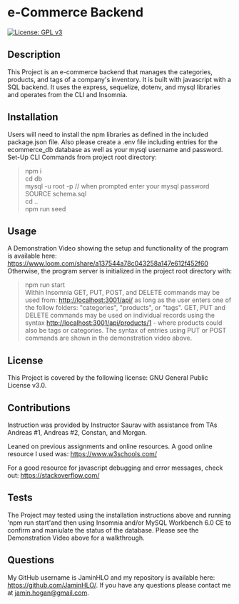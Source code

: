 # e-Commerce Backend

[![License: GPL v3](https://img.shields.io/badge/License-GPLv3-blue.svg)](https://www.gnu.org/licenses/gpl-3.0)

## Description
    
This Project is an e-commerce backend that manages the categories, products, and tags of a company's inventory. It is built with javascript with a SQL backend. It uses the express, sequelize, dotenv, and mysql libraries and operates from the CLI and Insomnia. 
    
## Installation

Users will need to install the npm libraries as defined in the included package.json file. Also please create a .env file including entries for the ecommerce_db database as well as your mysql username and password.
Set-Up CLI Commands from project root directory:
>npm i <br>
>cd db<br>
>mysql -u root -p // when prompted enter your mysql password<br>
>SOURCE schema.sql<br>
>cd ..<br>
>npm run seed<br>

## Usage

A Demonstration Video showing the setup and functionality of the program is available here: <https://www.loom.com/share/a137544a78c043258a147e612f452f60> <br>
Otherwise, the program server is initialized in the project root directory with:
>npm run start<br>
Within Insomnia GET, PUT, POST, and DELETE commands may be used from: <http://localhost:3001/api/> as long as the user enters one of the follow folders: "categories", "products", or "tags". GET, PUT and DELETE commands may be used on individual records using the syntax <http://localhost:3001/api/products/1> - where products could also be tags or categories. The syntax of entries using PUT or POST commands are shown in the demonstration video above.

## License

This Project is covered by the following license: GNU General Public License v3.0.

## Contributions

Instruction was provided by Instructor Saurav with assistance from TAs Andreas #1, Andreas #2, Constan, and Morgan. 

Leaned on previous assignments and online resources. A good online resource I used was: 
<https://www.w3schools.com/>

For a good resource for javascript debugging and error messages, check out: 
<https://stackoverflow.com/>

## Tests

The Project may tested using the installation instructions above and running 'npm run start'and then using Insomnia and/or MySQL Workbench 6.0 CE to confirm and maniulate the status of the database. Please see the Demonstration Video above for a walkthrough.

## Questions

My GitHub username is JaminHLO and my repository is available here: <https://github.com/JaminHLO/>.
If you have any questions please contact me at <jamin.hogan@gmail.com>.
